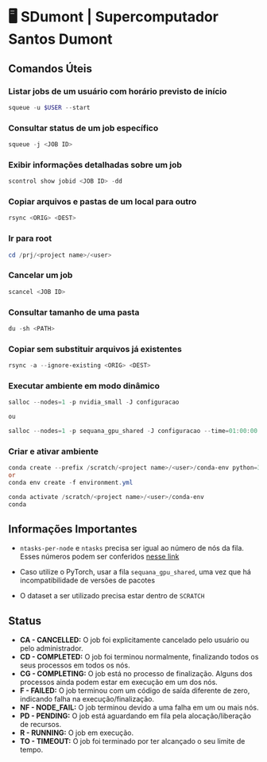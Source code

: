 # 🖥️ SDumont | Supercomputador Santos Dumont

## Comandos Úteis

### Listar jobs de um usuário com horário previsto de início

```powershell
squeue -u $USER --start
```

### Consultar status de um job específico

```powershell
squeue -j <JOB ID>
```

### Exibir informações detalhadas sobre um job

```powershell
scontrol show jobid <JOB ID> -dd
```

### Copiar arquivos e pastas de um local para outro

```powershell
rsync <ORIG> <DEST>
```

### Ir para root

```powershell
cd /prj/<project name>/<user>
```

### Cancelar um job

```powershell
scancel <JOB ID>
```

### Consultar tamanho de uma pasta

```powershell
du -sh <PATH>
```

### Copiar sem substituir arquivos já existentes

```powershell
rsync -a --ignore-existing <ORIG> <DEST>
```

### Executar ambiente em modo dinâmico

```powershell
salloc --nodes=1 -p nvidia_small -J configuracao

ou

salloc --nodes=1 -p sequana_gpu_shared -J configuracao --time=01:00:00
```

### Criar e ativar ambiente

```powershell
conda create --prefix /scratch/<project name>/<user>/conda-env python=3.8
or
conda env create -f environment.yml
```


```powershell
conda activate /scratch/<project name>/<user>/conda-env
conda 
```

## Informações Importantes

- `ntasks-per-node` e `ntasks` precisa ser igual ao número de nós da fila. Esses números podem ser conferidos [nesse link](https://sdumont.lncc.br/support_manual.php?pg=support#5)

- Caso utilize o PyTorch, usar a fila `sequana_gpu_shared`, uma vez que há incompatibilidade de versões de pacotes

- O dataset a ser utilizado precisa estar dentro de `SCRATCH`

</aside>

## Status

- **CA - CANCELLED:** O job foi explicitamente cancelado pelo usuário ou pelo administrador.
- **CD - COMPLETED:** O job foi terminou normalmente, finalizando todos os seus processos em todos os nós.
- **CG - COMPLETING:** O job está no processo de finalização. Alguns dos processos ainda podem estar em execução em um dos nós.
- **F - FAILED:** O job terminou com um código de saída diferente de zero, indicando falha na execução/finalização.
- **NF - NODE_FAIL:** O job terminou devido a uma falha em um ou mais nós.
- **PD - PENDING:** O job está aguardando em fila pela alocação/liberação de recursos.
- **R - RUNNING:** O job em execução.
- **TO - TIMEOUT:** O job foi terminado por ter alcançado o seu limite de tempo.